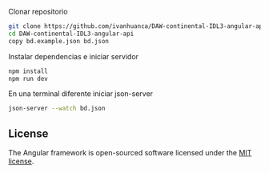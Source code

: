 Clonar repositorio

```sh
git clone https://github.com/ivanhuanca/DAW-continental-IDL3-angular-api.git
cd DAW-continental-IDL3-angular-api
copy bd.example.json bd.json
```

Instalar dependencias e iniciar servidor

```sh
npm install
npm run dev
```

En una terminal diferente iniciar json-server

```sh
json-server --watch bd.json
```

## License

The Angular framework is open-sourced software licensed under the [MIT license](https://opensource.org/licenses/MIT).